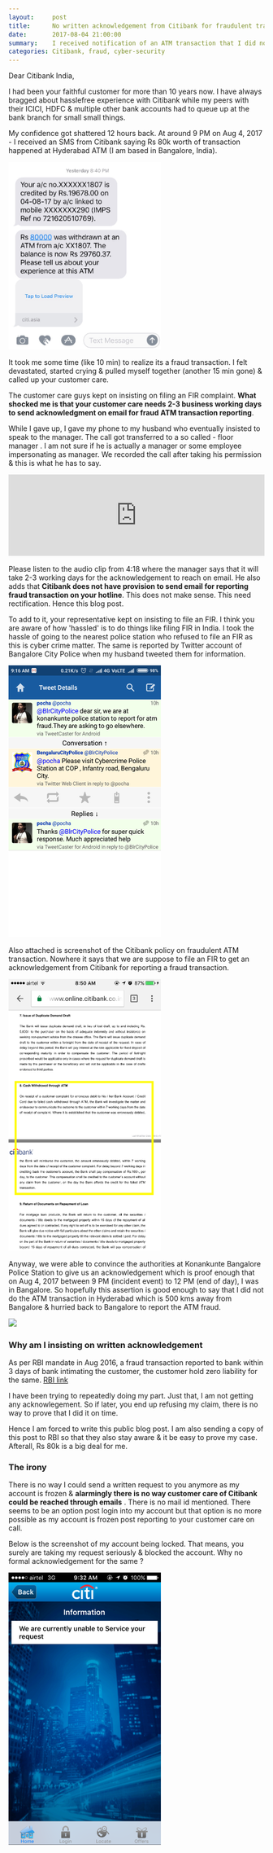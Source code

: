 ```yaml
---
layout:     post
title:      No written acknowledgement from Citibank for fraudulent transaction reporting
date:       2017-08-04 21:00:00
summary:    I received notification of an ATM transaction that I did not did. I reported it to Citibank immediately on their customer care number. It is been 12 hours & there is no written acknowledgment from Citibank yet. 
categories: Citibank, fraud, cyber-security
---
```


Dear Citibank India, 

I had been your faithful customer for more than 10 years now. I have always bragged about hasslefree experience with Citibank while my peers with their ICICI, HDFC & multiple other bank accounts had to queue up at the bank branch for small small things. 

My confidence got shattered 12 hours back. At around 9 PM on Aug 4, 2017 - I received an SMS from Citibank saying Rs 80k worth of transaction happened at Hyderabad ATM (I am based in Bangalore, India). 

<img src="/images/sms-tx-lakshmi.jpg" style="width:300px;"/><br/>

It took me some time (like 10 min) to realize its a fraud transaction. I felt devastated, started crying & pulled myself together (another 15 min gone) & called up your customer care.

The customer care guys kept on insisting on filing an FIR complaint. **What shocked me is that your customer care needs 2-3 business working days to send acknowledgment on email for fraud ATM transaction reporting**. 

While I gave up, I gave my phone to my husband who eventually insisted to speak to the manager. The call got transferred to a so called - floor manager . I am not sure if he is actually a manager or some employee impersonating as manager. We recorded the call after taking his permission & this is what he has to say. 

<iframe width="100%" height="160" src="https://clyp.it/wtm2le4u/widget" frameborder="0"></iframe>

Please listen to the audio clip from 4:18 where the manager says that it will take 2-3 working days for the acknowledgement to reach on email. He also adds that **Citibank does not have provision to send email for reporting fraud transaction on your hotline**. This does not make sense. This need rectification. Hence this blog post. 

To add to it, your representative kept on insisting to file an FIR. I think you are aware of how 'hassled' is to do things like filing FIR in India. I took the hassle of going to the nearest police station who refused to file an FIR as this is cyber crime matter. The same is reported by Twitter account of Bangalore City Police when my husband tweeted them for information. 

 
<img src="/images/blore-police-tweet-cyber-fraud.png" style="width:300px;"/><br/>

Also attached is screenshot of the Citibank policy on fraudulent ATM transaction. Nowhere it says that we are suppose to file an FIR to get an acknowledgement from Citibank for reporting a fraud transaction. 


<img src="/images/citibank-fraud-tx-report-policy.png" style="width:300px;"/><br/>

Anyway, we were able to convince the authorities at Konankunte Bangalore Police Station to give us an acknowledgement which is proof enough that on Aug 4, 2017 between 9 PM (incident event) to 12 PM (end of day), I was in Bangalore. So hopefully this assertion is good enough to say that I did not do the ATM transaction in Hyderabad which is 500 kms away from Bangalore & hurried back to Bangalore to report the ATM fraud. 


<img src="/images/police-ack-complaint-fraud-tx.png" style="width:300px;"/><br/>

### Why am I insisting on written acknowledgement

As per RBI mandate in Aug 2016, a fraud transaction reported to bank within 3 days of bank intimating the customer, the customer hold zero liability for the same. [RBI link](https://m.rbi.org.in//scripts/NotificationUser.aspx?Id=11040&Mode=0) 

I have been trying to repeatedly doing my part. Just that, I am not getting any acknowlegement. So if later, you end up refusing my claim, there is no way to prove that I did it on time. 

Hence I am forced to write this public blog post. I am also sending a copy of this post to RBI so that they also stay aware & it be easy to prove my case. Afterall, Rs 80k is a big deal for me. 


### The irony

There is no way I could send a written request to you anymore as my account is frozen & **alarmingly there is no way customer care of Citibank could be reached through emails** . There is no mail id mentioned. There seems to be an option post login into my account but that option is no more possible as my account is frozen post reporting to your customer care on call. 

Below is the screenshot of my account being locked. That means, you surely are taking my request seriously & blocked the account. Why no formal acknowledgement for the same ?

<img src="/images/lakshmi-citibank-acc-locked.png" style="width:300px;"/><br/>
